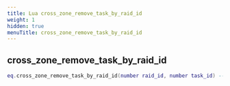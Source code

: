 ```yaml
---
title: Lua cross_zone_remove_task_by_raid_id
weight: 1
hidden: true
menuTitle: cross_zone_remove_task_by_raid_id
---
```

## cross_zone_remove_task_by_raid_id
```lua
eq.cross_zone_remove_task_by_raid_id(number raid_id, number task_id) -- void
```